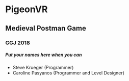 # PigeonVR
## Medieval Postman Game
### GGJ 2018

##### Put your names here when you can
* Steve Krueger (Programmer)
* Caroline Pasyanos (Programmer and Level Designer)
